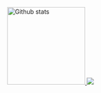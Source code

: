 <a href="https://github.com/suhodolskiy">
  <img height="180em" src="https://github-readme-stats.vercel.app/api?username=suhodolskiy&show_icons=true&count_private=true" alt="Github stats" />
</a>
<a href="https://visitcount.itsvg.in">
  <img src="https://visitcount.itsvg.in/api?id=suhodolskiy&label=Profile%20Views&color=1&icon=2&pretty=true" />
</a>
